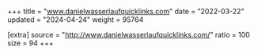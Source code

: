 +++
title = "www.danielwasserlaufquicklinks.com"
date = "2022-03-22"
updated = "2024-04-24"
weight = 95764

[extra]
source = "http://www.danielwasserlaufquicklinks.com/"
ratio = 100
size = 94
+++
